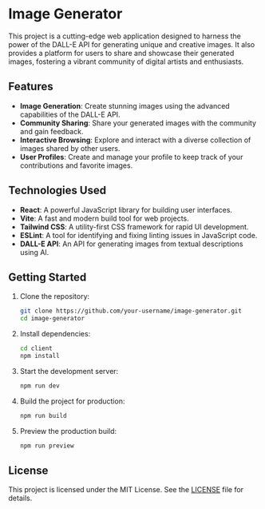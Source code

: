# Image Generator

This project is a cutting-edge web application designed to harness the power of the DALL-E API for generating unique and creative images. It also provides a platform for users to share and showcase their generated images, fostering a vibrant community of digital artists and enthusiasts.

## Features

- **Image Generation**: Create stunning images using the advanced capabilities of the DALL-E API.
- **Community Sharing**: Share your generated images with the community and gain feedback.
- **Interactive Browsing**: Explore and interact with a diverse collection of images shared by other users.
- **User Profiles**: Create and manage your profile to keep track of your contributions and favorite images.

## Technologies Used

- **React**: A powerful JavaScript library for building user interfaces.
- **Vite**: A fast and modern build tool for web projects.
- **Tailwind CSS**: A utility-first CSS framework for rapid UI development.
- **ESLint**: A tool for identifying and fixing linting issues in JavaScript code.
- **DALL-E API**: An API for generating images from textual descriptions using AI.

## Getting Started

1. Clone the repository:
    ```sh
    git clone https://github.com/your-username/image-generator.git
    cd image-generator
    ```

2. Install dependencies:
    ```sh
    cd client
    npm install
    ```

3. Start the development server:
    ```sh
    npm run dev
    ```

4. Build the project for production:
    ```sh
    npm run build
    ```

5. Preview the production build:
    ```sh
    npm run preview
    ```

## License

This project is licensed under the MIT License. See the [LICENSE](./LICENSE) file for details.
